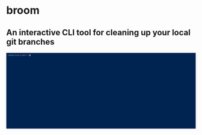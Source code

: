 # broom

## An interactive CLI tool for cleaning up your local git branches

![](https://github.com/a-camarillo/broom/blob/main/images/broomDemo1.gif)


